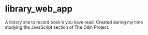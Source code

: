# library_web_app
A library site to record book's you have read. Created during my time studying the JavaScript section of The Odin Project.
